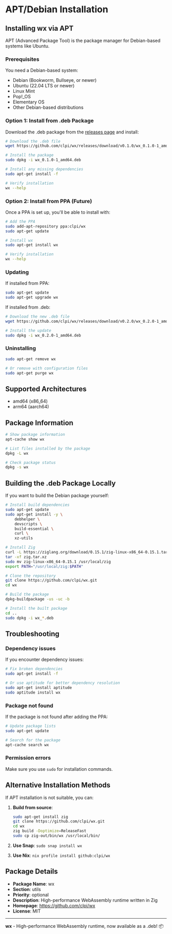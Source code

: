 # APT/Debian Installation

## Installing wx via APT

APT (Advanced Package Tool) is the package manager for Debian-based systems like Ubuntu.

### Prerequisites

You need a Debian-based system:
- Debian (Bookworm, Bullseye, or newer)
- Ubuntu (22.04 LTS or newer)
- Linux Mint
- Pop!_OS
- Elementary OS
- Other Debian-based distributions

### Option 1: Install from .deb Package

Download the .deb package from the [releases page](https://github.com/clpi/wx/releases) and install:

```bash
# Download the .deb file
wget https://github.com/clpi/wx/releases/download/v0.1.0/wx_0.1.0-1_amd64.deb

# Install the package
sudo dpkg -i wx_0.1.0-1_amd64.deb

# Install any missing dependencies
sudo apt-get install -f

# Verify installation
wx --help
```

### Option 2: Install from PPA (Future)

Once a PPA is set up, you'll be able to install with:

```bash
# Add the PPA
sudo add-apt-repository ppa:clpi/wx
sudo apt-get update

# Install wx
sudo apt-get install wx

# Verify installation
wx --help
```

### Updating

If installed from PPA:

```bash
sudo apt-get update
sudo apt-get upgrade wx
```

If installed from .deb:

```bash
# Download the new .deb file
wget https://github.com/clpi/wx/releases/download/v0.2.0/wx_0.2.0-1_amd64.deb

# Install the update
sudo dpkg -i wx_0.2.0-1_amd64.deb
```

### Uninstalling

```bash
sudo apt-get remove wx

# Or remove with configuration files
sudo apt-get purge wx
```

## Supported Architectures

- amd64 (x86_64)
- arm64 (aarch64)

## Package Information

```bash
# Show package information
apt-cache show wx

# List files installed by the package
dpkg -L wx

# Check package status
dpkg -s wx
```

## Building the .deb Package Locally

If you want to build the Debian package yourself:

```bash
# Install build dependencies
sudo apt-get update
sudo apt-get install -y \
    debhelper \
    devscripts \
    build-essential \
    curl \
    xz-utils

# Install Zig
curl -L https://ziglang.org/download/0.15.1/zig-linux-x86_64-0.15.1.tar.xz -o zig.tar.xz
tar -xf zig.tar.xz
sudo mv zig-linux-x86_64-0.15.1 /usr/local/zig
export PATH="/usr/local/zig:$PATH"

# Clone the repository
git clone https://github.com/clpi/wx.git
cd wx

# Build the package
dpkg-buildpackage -us -uc -b

# Install the built package
cd ..
sudo dpkg -i wx_*.deb
```

## Troubleshooting

### Dependency issues

If you encounter dependency issues:

```bash
# Fix broken dependencies
sudo apt-get install -f

# Or use aptitude for better dependency resolution
sudo apt-get install aptitude
sudo aptitude install wx
```

### Package not found

If the package is not found after adding the PPA:

```bash
# Update package lists
sudo apt-get update

# Search for the package
apt-cache search wx
```

### Permission errors

Make sure you use `sudo` for installation commands.

## Alternative Installation Methods

If APT installation is not suitable, you can:

1. **Build from source**:
   ```bash
   sudo apt-get install zig
   git clone https://github.com/clpi/wx.git
   cd wx
   zig build -Doptimize=ReleaseFast
   sudo cp zig-out/bin/wx /usr/local/bin/
   ```

2. **Use Snap**: `sudo snap install wx`
3. **Use Nix**: `nix profile install github:clpi/wx`

## Package Details

- **Package Name**: wx
- **Section**: utils
- **Priority**: optional
- **Description**: High-performance WebAssembly runtime written in Zig
- **Homepage**: https://github.com/clpi/wx
- **License**: MIT

---

**wx** - High-performance WebAssembly runtime, now available as a .deb! 📦
